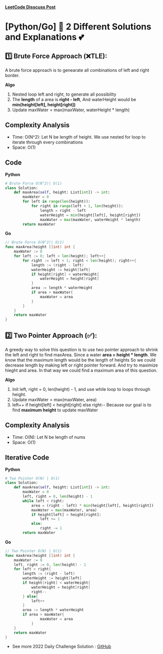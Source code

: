 **[LeetCode Disscuss Post](https://leetcode.com/problems/container-with-most-water/discuss/1915870/PythonGo-2-Different-Solutions-and-Explanations)**
# [Python/Go] 🌟 2 Different Solutions and Explanations 💕

## 1️⃣ Brute Force Approach (❌TLE):
A brute force approach is to genearate all combinations of left and right border.

**Algo**
1. Nested loop left and right, to generate all possibility
2. The **length** of a area is **right - left**, And waterHeight would be **min(height[left], height[right])**
3. Update maxWater = max(maxWater, waterHeight * length)

## Complexity Analysis
* Time: O(N^2): Let N be length of height. We use nested for loop to iterate through every combinations
* Space: O(1)
## Code
**Python**
```python
# Brute Force O(N^2)| O(1)
class Solution:
    def maxArea(self, height: List[int]) -> int:
        maxWater = 0
        for left in range(len(height)):
            for right in range(left + 1, len(height)):
                length = right - left
                waterHeight = min(height[left], height[right])
                maxWater = max(maxWater, waterHeight * length)
        return maxWater
```
**Go**
```go
// Brute Force O(N^2)| O(1)
func maxArea(height []int) int {
    maxWater := 0
    for left := 0; left < len(height); left++{
        for right := left + 1; right < len(height); right++{
            length := (right - left)
            waterHeight := height[left]
            if height[right] < waterHeight{
                waterHeight = height[right]
            }
            area := length * waterHeight
            if area > maxWater{
                maxWater = area
            }
        }
    }
    return maxWater
}
```
## 2️⃣ Two Pointer Approach (✅):
A greedy way to solve this question is to use two pointer approach to shrink the left and right to find maxArea.
Since a water **area = height * length**. We know that the maximum length would be the length of heights
So we could decrease length by making left or right pointer forward. And try to maximize hieght and area.
In that way we could find a maximum area of this question.

**Algo**
1. Init left, right = 0, len(height) - 1, and use while loop to loops through height.
2. Update maxWater = max(maxWater, area)
3. left++ if  height[left] < height[right] else right--
Because our goal is to find **maximum height** to update maxWater

## Complexity Analysis
* Time: O(N): Let N be length of nums
* Space: O(1)
## Iterative Code
**Python**
```python
# Two Pointer O(N) | O(1)
class Solution:
    def maxArea(self, height: List[int]) -> int:
        maxWater = 0
        left, right = 0, len(height) - 1
        while left < right:
            area = (right - left) * min(height[left], height[right])
            maxWater = max(maxWater, area)
            if height[left] < height[right]:
                left += 1
            else:
                right -= 1
        return maxWater
```
**Go**
```go
// Two Pointer O(N) | O(1)
func maxArea(height []int) int {
    maxWater := 0
    left, right := 0, len(height) - 1
    for left < right{
        length := (right - left)
        waterHeight := height[left]
        if height[right] < waterHeight{
            waterHeight = height[right]
            right--
        } else{
            left++
        }
        area := length * waterHeight
        if area > maxWater{
                maxWater = area
            }
    }
    return maxWater
}
```


* See more 2022 Daily Challenge Solution : [GitHub](https://github.com/gcobs0834/2022-Daily-LeetCoding-Challenge-python3-)
